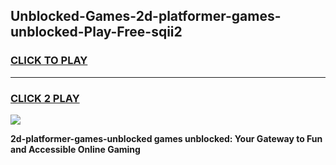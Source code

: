 
## Unblocked-Games-2d-platformer-games-unblocked-Play-Free-sqii2
<h3>
<a href="https://premium76.site?title=2d-platformer-games-unblocked&ref=18A1">CLICK TO PLAY</a></h3>
<hr>

<h3>
<a href="https://premium76.site?title=2d-platformer-games-unblocked&ref=18A1">CLICK 2 PLAY</a>
  
</h3>

<a href="https://premium76.site?title=2d-platformer-games-unblocked&ref=18A1"><img src="https://clearcache.store/games.png"></a>


**2d-platformer-games-unblocked games unblocked: Your Gateway to Fun and Accessible Online Gaming**
